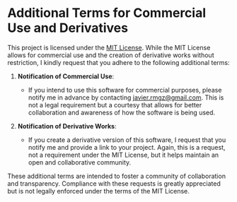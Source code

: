 # Additional Terms for Commercial Use and Derivatives

This project is licensed under the [MIT License](LICENSE). While the MIT License allows for commercial use and the
creation of derivative works without restriction, I kindly request that you adhere to the following additional terms:

1. **Notification of Commercial Use**:
    - If you intend to use this software for commercial purposes, please notify me in advance by
      contacting [javier.rmgz@gmail.com](mailto:javier.rmgz@gmail.com). This is not a legal requirement but a courtesy
      that allows for
      better collaboration and awareness of how the software is being used.

2. **Notification of Derivative Works**:
    - If you create a derivative version of this software, I request that you notify me and provide a link to your
      project. Again, this is a request, not a requirement under the MIT License, but it helps maintain an open and
      collaborative community.

These additional terms are intended to foster a community of collaboration and transparency. Compliance with these
requests is greatly appreciated but is not legally enforced under the terms of the MIT License.
